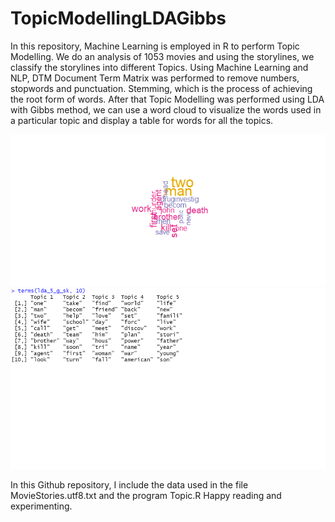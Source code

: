 # TopicModellingLDAGibbs

In this repository, Machine Learning is employed in R to perform Topic Modelling. We do an analysis of 1053 movies and using the storylines, we classify the storylines into different Topics. Using Machine Learning and NLP, DTM Document Term Matrix was performed to remove numbers, stopwords and punctuation. Stemming, which is the process of achieving the root form of words. After that Topic Modelling was performed using LDA with Gibbs method, we can use a word cloud to visualize the words used in a particular topic and display a table for words for all the topics. 

![wordcloud](RplotTopic4WordCloud.png)
![topicWords](topicWords.png)

In this Github repository, I include the data used in the file MovieStories.utf8.txt and the program Topic.R Happy reading and experimenting.
